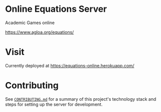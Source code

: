 Online Equations Server
=======================

Academic Games online

https://www.agloa.org/equations/

# Visit
Currently deployed at https://equations-online.herokuapp.com/

# Contributing
See [`CONTRIBUTING.md`](https://github.com/tonyb7/equations/blob/master/CONTRIBUTING.md) for a summary of this project's technology stack and steps for setting up the server for development.
